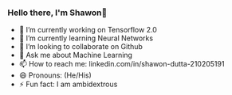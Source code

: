 ### Hello there, I'm Shawon👋


- 🔭 I’m currently working on Tensorflow 2.0
- 🌱 I’m currently learning Neural Networks
- 👯 I’m looking to collaborate on Github
- 💬 Ask me about Machine Learning
- 📫 How to reach me: linkedin.com/in/shawon-dutta-210205191
- 😄 Pronouns: (He/His)
- ⚡ Fun fact: I am ambidextrous

